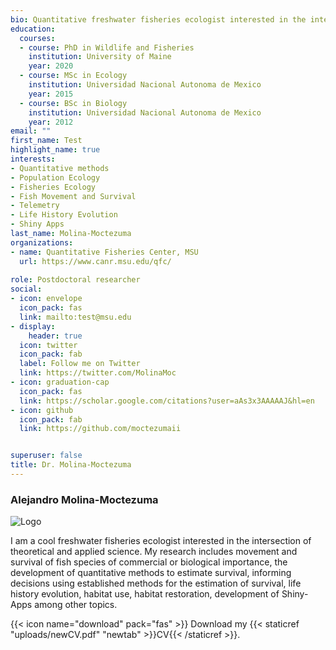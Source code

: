 ```yaml
---
bio: Quantitative freshwater fisheries ecologist interested in the intersection of theoretical and applied science.
education:
  courses:
  - course: PhD in Wildlife and Fisheries
    institution: University of Maine
    year: 2020
  - course: MSc in Ecology
    institution: Universidad Nacional Autonoma de Mexico
    year: 2015
  - course: BSc in Biology
    institution: Universidad Nacional Autonoma de Mexico
    year: 2012
email: ""
first_name: Test
highlight_name: true
interests:
- Quantitative methods
- Population Ecology
- Fisheries Ecology
- Fish Movement and Survival
- Telemetry
- Life History Evolution
- Shiny Apps
last_name: Molina-Moctezuma
organizations:
- name: Quantitative Fisheries Center, MSU
  url: https://www.canr.msu.edu/qfc/
  
role: Postdoctoral researcher
social:
- icon: envelope
  icon_pack: fas
  link: mailto:test@msu.edu
- display:
    header: true
  icon: twitter
  icon_pack: fab
  label: Follow me on Twitter
  link: https://twitter.com/MolinaMoc
- icon: graduation-cap
  icon_pack: fas
  link: https://scholar.google.com/citations?user=aAs3x3AAAAAJ&hl=en
- icon: github
  icon_pack: fab
  link: https://github.com/moctezumaii


superuser: false
title: Dr. Molina-Moctezuma
---
```


### Alejandro Molina-Moctezuma
![Logo](icon.png)

I am a cool freshwater fisheries ecologist interested in the intersection of theoretical and applied science. My research includes movement and survival of fish species of commercial or biological importance, the development of quantitative methods to estimate survival, informing decisions using established methods for the estimation of survival, life history evolution, habitat use, habitat restoration, development of Shiny-Apps among other topics. 

{{< icon name="download" pack="fas" >}} Download my {{< staticref "uploads/newCV.pdf" "newtab" >}}CV{{< /staticref >}}.
